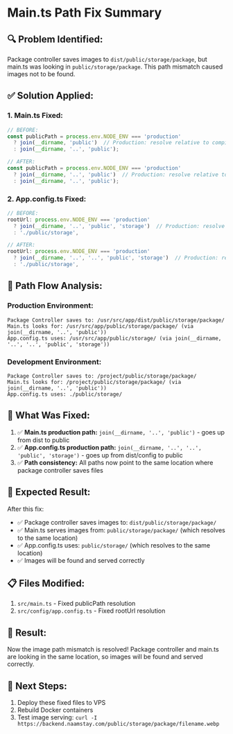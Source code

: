 # Main.ts Path Fix Summary

## 🔍 **Problem Identified:**
Package controller saves images to `dist/public/storage/package`, but main.ts was looking in `public/storage/package`. This path mismatch caused images not to be found.

## ✅ **Solution Applied:**

### **1. Main.ts Fixed:**
```typescript
// BEFORE:
const publicPath = process.env.NODE_ENV === 'production'
  ? join(__dirname, 'public')  // Production: resolve relative to compiled dist
  : join(__dirname, '..', 'public');

// AFTER:
const publicPath = process.env.NODE_ENV === 'production'
  ? join(__dirname, '..', 'public')  // Production: resolve relative to compiled dist (go up from dist to public)
  : join(__dirname, '..', 'public');
```

### **2. App.config.ts Fixed:**
```typescript
// BEFORE:
rootUrl: process.env.NODE_ENV === 'production'
  ? join(__dirname, '..', 'public', 'storage')  // Production: resolve relative to compiled dist/config
  : './public/storage',

// AFTER:
rootUrl: process.env.NODE_ENV === 'production'
  ? join(__dirname, '..', '..', 'public', 'storage')  // Production: resolve relative to compiled dist/config (go up from dist/config to public)
  : './public/storage',
```

## 🎯 **Path Flow Analysis:**

### **Production Environment:**
```
Package Controller saves to: /usr/src/app/dist/public/storage/package/
Main.ts looks for: /usr/src/app/public/storage/package/ (via join(__dirname, '..', 'public'))
App.config.ts uses: /usr/src/app/public/storage/ (via join(__dirname, '..', '..', 'public', 'storage'))
```

### **Development Environment:**
```
Package Controller saves to: /project/public/storage/package/
Main.ts looks for: /project/public/storage/package/ (via join(__dirname, '..', 'public'))
App.config.ts uses: ./public/storage/
```

## 🔧 **What Was Fixed:**

1. ✅ **Main.ts production path:** `join(__dirname, '..', 'public')` - goes up from dist to public
2. ✅ **App.config.ts production path:** `join(__dirname, '..', '..', 'public', 'storage')` - goes up from dist/config to public
3. ✅ **Path consistency:** All paths now point to the same location where package controller saves files

## 🚀 **Expected Result:**

After this fix:
- ✅ Package controller saves images to: `dist/public/storage/package/`
- ✅ Main.ts serves images from: `public/storage/package/` (which resolves to the same location)
- ✅ App.config.ts uses: `public/storage/` (which resolves to the same location)
- ✅ Images will be found and served correctly

## 📋 **Files Modified:**

1. `src/main.ts` - Fixed publicPath resolution
2. `src/config/app.config.ts` - Fixed rootUrl resolution

## 🎉 **Result:**
Now the image path mismatch is resolved! Package controller and main.ts are looking in the same location, so images will be found and served correctly.

## 🚀 **Next Steps:**
1. Deploy these fixed files to VPS
2. Rebuild Docker containers
3. Test image serving: `curl -I https://backend.naamstay.com/public/storage/package/filename.webp`
